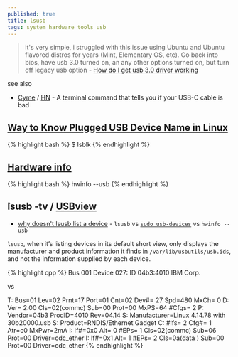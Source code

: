 ```yaml
---
published: true
title: lsusb
tags: system hardware tools usb
---
```

> it's very simple, i struggled with this issue using Ubuntu and Ubuntu flavored distros for years (Mint, Elementary OS, etc). Go back into bios, have usb 3.0 turned on, an any other options turned on, but turn off legacy usb option - [How do I get usb 3.0 driver working](https://askubuntu.com/questions/729558/how-do-i-get-usb-3-0-driver-working-or-check-that-it-is-already-working)

see also
- [Cyme](https://github.com/tuna-f1sh/cyme?tab=readme-ov-file#cyme) / [HN](https://news.ycombinator.com/item?id=45489317) - A terminal command that tells you if your USB-C cable is bad

## [Way to Know Plugged USB Device Name in Linux](https://www.tecmint.com/find-usb-device-name-in-linux/)
{% highlight bash %}
$ lsblk
{% endhighlight %}

## [Hardware info](2020-07-27-hardware-info)
{% highlight bash %}
hwinfo --usb
{% endhighlight %}

## ̀lsusb -tv / [USBview](https://superuser.com/questions/1180854/how-can-i-install-the-linux-version-of-usbview-the-usb-device-viewer/1180855#1180855)

- [why doesn't lsusb list a device](https://unix.stackexchange.com/questions/416562/why-doesnt-lsusb-list-a-device) - `lsusb` vs [`sudo usb-devices`](https://linux.die.net/man/1/usb-devices) vs `hwinfo --usb`

`lsusb`, when it’s listing devices in its default short view, only displays the manufacturer and product information it finds in `/var/lib/usbutils/usb.ids`, and not the information supplied by each device.

{% highlight cpp %}
Bus 001 Device 027: ID 04b3:4010 IBM Corp. 

vs

T:  Bus=01 Lev=02 Prnt=17 Port=01 Cnt=02 Dev#= 27 Spd=480 MxCh= 0
D:  Ver= 2.00 Cls=02(commc) Sub=00 Prot=00 MxPS=64 #Cfgs=  2
P:  Vendor=04b3 ProdID=4010 Rev=04.14
S:  Manufacturer=Linux 4.14.78 with 30b20000.usb
S:  Product=RNDIS/Ethernet Gadget
C:  #Ifs= 2 Cfg#= 1 Atr=c0 MxPwr=2mA
I:  If#=0x0 Alt= 0 #EPs= 1 Cls=02(commc) Sub=06 Prot=00 Driver=cdc_ether
I:  If#=0x1 Alt= 1 #EPs= 2 Cls=0a(data ) Sub=00 Prot=00 Driver=cdc_ether
{% endhighlight %}
